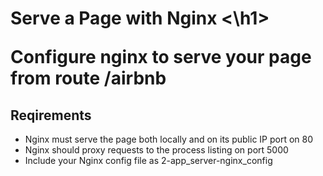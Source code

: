 <h1> Serve a Page with Nginx <\h1>
<p> Configure nginx to serve your page from route /airbnb </p>
<h2> Reqirements </h2>
<ul>
<li> Nginx must serve the page both locally and on its public IP port on 80 </li>
<li> Nginx should proxy requests to the process listing on port 5000</li>
<li> Include your Nginx config file as 2-app_server-nginx_config</li>
</ul>
